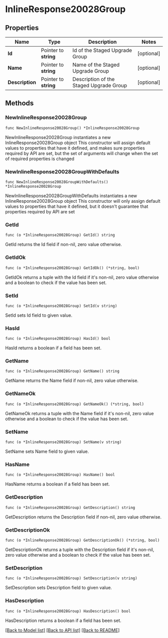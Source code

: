 # InlineResponse20028Group

## Properties

Name | Type | Description | Notes
------------ | ------------- | ------------- | -------------
**Id** | Pointer to **string** | Id of the Staged Upgrade Group | [optional] 
**Name** | Pointer to **string** | Name of the Staged Upgrade Group | [optional] 
**Description** | Pointer to **string** | Description of the Staged Upgrade Group | [optional] 

## Methods

### NewInlineResponse20028Group

`func NewInlineResponse20028Group() *InlineResponse20028Group`

NewInlineResponse20028Group instantiates a new InlineResponse20028Group object
This constructor will assign default values to properties that have it defined,
and makes sure properties required by API are set, but the set of arguments
will change when the set of required properties is changed

### NewInlineResponse20028GroupWithDefaults

`func NewInlineResponse20028GroupWithDefaults() *InlineResponse20028Group`

NewInlineResponse20028GroupWithDefaults instantiates a new InlineResponse20028Group object
This constructor will only assign default values to properties that have it defined,
but it doesn't guarantee that properties required by API are set

### GetId

`func (o *InlineResponse20028Group) GetId() string`

GetId returns the Id field if non-nil, zero value otherwise.

### GetIdOk

`func (o *InlineResponse20028Group) GetIdOk() (*string, bool)`

GetIdOk returns a tuple with the Id field if it's non-nil, zero value otherwise
and a boolean to check if the value has been set.

### SetId

`func (o *InlineResponse20028Group) SetId(v string)`

SetId sets Id field to given value.

### HasId

`func (o *InlineResponse20028Group) HasId() bool`

HasId returns a boolean if a field has been set.

### GetName

`func (o *InlineResponse20028Group) GetName() string`

GetName returns the Name field if non-nil, zero value otherwise.

### GetNameOk

`func (o *InlineResponse20028Group) GetNameOk() (*string, bool)`

GetNameOk returns a tuple with the Name field if it's non-nil, zero value otherwise
and a boolean to check if the value has been set.

### SetName

`func (o *InlineResponse20028Group) SetName(v string)`

SetName sets Name field to given value.

### HasName

`func (o *InlineResponse20028Group) HasName() bool`

HasName returns a boolean if a field has been set.

### GetDescription

`func (o *InlineResponse20028Group) GetDescription() string`

GetDescription returns the Description field if non-nil, zero value otherwise.

### GetDescriptionOk

`func (o *InlineResponse20028Group) GetDescriptionOk() (*string, bool)`

GetDescriptionOk returns a tuple with the Description field if it's non-nil, zero value otherwise
and a boolean to check if the value has been set.

### SetDescription

`func (o *InlineResponse20028Group) SetDescription(v string)`

SetDescription sets Description field to given value.

### HasDescription

`func (o *InlineResponse20028Group) HasDescription() bool`

HasDescription returns a boolean if a field has been set.


[[Back to Model list]](../README.md#documentation-for-models) [[Back to API list]](../README.md#documentation-for-api-endpoints) [[Back to README]](../README.md)


